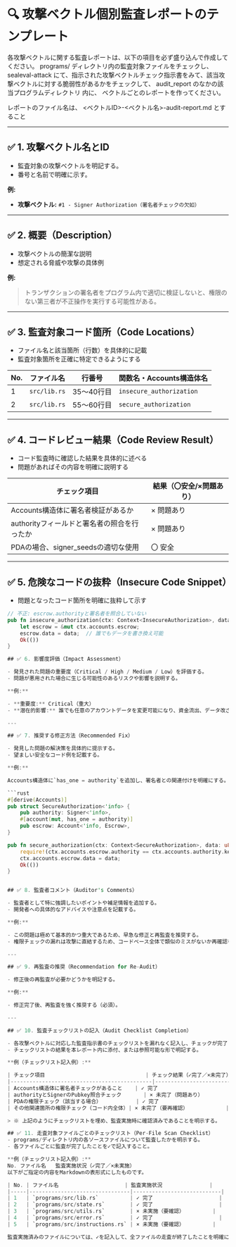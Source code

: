 # 🔍 攻撃ベクトル個別監査レポートのテンプレート

各攻撃ベクトルに関する監査レポートは、以下の項目を必ず盛り込んで作成してください。
programs/ ディレクトリ内の監査対象ファイルをチェックし、 sealeval-attack にて、指示された攻撃ベクトルチェック指示書をみて、該当攻撃ベクトルに対する脆弱性があるかをチェックして、
audit_report のなかの該当プログラムディレクトリ 内に、 ベクトルごとのレポートを作ってください。



レポートのファイル名は、
<ベクトルID>-<ベクトル名>-audit-report.md 
とすること

---

## ✅ 1. 攻撃ベクトル名とID

- 監査対象の攻撃ベクトルを明記する。
- 番号と名前で明確に示す。

**例:**

- **攻撃ベクトル:** `#1 - Signer Authorization（署名者チェックの欠如）`

---

## ✅ 2. 概要（Description）

- 攻撃ベクトルの簡潔な説明
- 想定される脅威や攻撃の具体例

**例:**

> トランザクションの署名者をプログラム内で適切に検証しないと、権限のない第三者が不正操作を実行する可能性がある。

---

## ✅ 3. 監査対象コード箇所（Code Locations）

- ファイル名と該当箇所（行数）を具体的に記載
- 監査対象箇所を正確に特定できるようにする

| No. | ファイル名     | 行番号     | 関数名・Accounts構造体名 |
|-----|----------------|------------|-------------------------|
| 1   | `src/lib.rs`   | 35〜40行目 | `insecure_authorization`|
| 2   | `src/lib.rs`   | 55〜60行目 | `secure_authorization`  |

---

## ✅ 4. コードレビュー結果（Code Review Result）

- コード監査時に確認した結果を具体的に述べる
- 問題があればその内容を明確に説明する

| チェック項目                               | 結果（〇安全/×問題あり） |
|--------------------------------------------|--------------------------|
| Accounts構造体に署名者検証があるか         | × 問題あり              |
| authorityフィールドと署名者の照合を行ったか | × 問題あり              |
| PDAの場合、signer_seedsの適切な使用        | 〇 安全                 |

---

## ✅ 5. 危険なコードの抜粋（Insecure Code Snippet）

- 問題となったコード箇所を明確に抜粋して示す

```rust
// 不正: escrow.authorityと署名者を照合していない
pub fn insecure_authorization(ctx: Context<InsecureAuthorization>, data: u8) -> Result<()> {
    let escrow = &mut ctx.accounts.escrow;
    escrow.data = data;  // 誰でもデータを書き換え可能
    Ok(())
}

## ✅ 6. 影響度評価（Impact Assessment）

- 発見された問題の重要度（Critical / High / Medium / Low）を評価する。
- 問題が悪用された場合に生じる可能性のあるリスクや影響を説明する。

**例:**

- **重要度:** Critical（重大）
- **潜在的影響:** 誰でも任意のアカウントデータを変更可能になり、資金流出、データ改ざん、サービス停止の恐れがある。

---

## ✅ 7. 推奨する修正方法（Recommended Fix）

- 発見した問題の解決策を具体的に提示する。
- 望ましい安全なコード例を記載する。

**例:**

Accounts構造体に`has_one = authority`を追加し、署名者との関連付けを明確にする。

```rust
#[derive(Accounts)]
pub struct SecureAuthorization<'info> {
    pub authority: Signer<'info>,
    #[account(mut, has_one = authority)]
    pub escrow: Account<'info, Escrow>,
}

pub fn secure_authorization(ctx: Context<SecureAuthorization>, data: u8) -> Result<()> {
    require!(ctx.accounts.escrow.authority == ctx.accounts.authority.key(), Unauthorized);
    ctx.accounts.escrow.data = data;
    Ok(())
}


## ✅ 8. 監査者コメント（Auditor's Comments）

- 監査者として特に強調したいポイントや補足情報を追加する。
- 開発者への具体的なアドバイスや注意点を記載する。

**例:**

- この問題は極めて基本的かつ重大であるため、早急な修正と再監査を推奨する。
- 権限チェックの漏れは攻撃に直結するため、コードベース全体で類似のミスがないか再確認を推奨。

---

## ✅ 9. 再監査の推奨（Recommendation for Re-Audit）

- 修正後の再監査が必要かどうかを明記する。

**例:**

- 修正完了後、再監査を強く推奨する（必須）。

---

## ✅ 10. 監査チェックリストの記入（Audit Checklist Completion）

- 各攻撃ベクトルに対応した監査指示書のチェックリストを漏れなく記入し、チェックが完了したことを明示的に報告する。
- チェックリストの結果を本レポート内に添付、または参照可能な形で明記する。

**例（チェックリスト記入例）:**

| チェック項目                                | チェック結果（✓完了／×未完了） |
|---------------------------------------------|---------------------------------|
| Accounts構造体に署名者チェックがあること    | ✓ 完了                          |
| authorityとSignerのPubkey照合チェック       | × 未完了（問題あり）            |
| PDAの権限チェック（該当する場合）           | ✓ 完了                          |
| その他関連箇所の権限チェック（コード内全体）| × 未完了（要再確認）            |

> ※ 上記のようにチェックリストを埋め、監査実施時に確認済みであることを明示する。

## ✅ 11. 走査対象ファイルごとのチェックリスト（Per-File Scan Checklist）
- programs/ディレクトリ内の各ソースファイルについて監査したかを明示する。
- 各ファイルごとに監査が完了したことを✓で記入すること。

**例（チェックリスト記入例）:**
No.	ファイル名	監査実施状況（✓完了／×未実施）
以下がご指定の内容をMarkdownの表形式にしたものです。

| No. | ファイル名                     | 監査実施状況               |
|-----|--------------------------------|----------------------------|
| 1   | `programs/src/lib.rs`          | ✓ 完了                     |
| 2   | `programs/src/state.rs`        | ✓ 完了                     |
| 3   | `programs/src/utils.rs`        | × 未実施（要確認）         |
| 4   | `programs/src/error.rs`        | ✓ 完了                     |
| 5   | `programs/src/instructions.rs` | × 未実施（要確認）         |

監査実施済みのファイルについては、✓を記入して、全ファイルの走査が終了したことを明確に示してください。